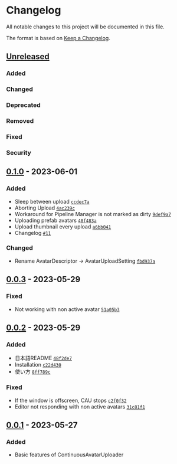 # Changelog

All notable changes to this project will be documented in this file.

The format is based on [Keep a Changelog].

[Keep a Changelog]: https://keepachangelog.com/en/1.0.0/

## [Unreleased]
### Added

### Changed

### Deprecated

### Removed

### Fixed

### Security

## [0.1.0] - 2023-06-01
### Added
- Sleep between upload [`ccdec7a`](https://github.com/anatawa12/ContinuousAvatarUploader/commit/ccdec7a6893877890c572f19cc7a4e575c4464ec)
- Aborting Upload [`4ac239c`](https://github.com/anatawa12/ContinuousAvatarUploader/commit/4ac239c1022c4011b2a15baf5a152d6bcd0ff358)
- Workaround for Pipeline Manager is not marked as dirty [`9def9a7`](https://github.com/anatawa12/ContinuousAvatarUploader/commit/9def9a76312122eda4e1594822dbde521627460a)
- Uploading prefab avatars [`40f483a`](https://github.com/anatawa12/ContinuousAvatarUploader/commit/40f483a21ec5cedb83077035f6995b80974f0f91)
- Upload thumbnail every upload [`a6bb041`](https://github.com/anatawa12/ContinuousAvatarUploader/commit/a6bb041ded4aee915e40b1017d93baee30c2a0eb)
- Changelog [`#11`](https://github.com/anatawa12/ContinuousAvatarUploader/pull/11)

### Changed
- Rename AvatarDescriptor -> AvatarUploadSetting [`fbd937a`](https://github.com/anatawa12/ContinuousAvatarUploader/commit/fbd937a01dbaaec9accd6e6d2ed9b2f72f27dce4)

## [0.0.3] - 2023-05-29
### Fixed
- Not working with non active avatar [`51a05b3`](https://github.com/anatawa12/ContinuousAvatarUploader/commit/51a05b353ac41350091ec5995be2f7e0d00edd77)

## [0.0.2] - 2023-05-29
### Added
- 日本語README [`48f2de7`](https://github.com/anatawa12/ContinuousAvatarUploader/commit/48f2de7288c2f276e528b134efaec8041b990438)
- Installation [`c22d430`](https://github.com/anatawa12/ContinuousAvatarUploader/commit/c22d4302df2b5c290300f1c0f4a800850dbe756e)
- 使い方 [`8ff789c`](https://github.com/anatawa12/ContinuousAvatarUploader/commit/8ff789ca0d7f90749abcd5359788afc6e96a9836)

### Fixed
- If the window is offscreen, CAU stops [`c2f0f32`](https://github.com/anatawa12/ContinuousAvatarUploader/commit/c2f0f3252adfb8677404d9ab67f8dee62ee53988)
- Editor not responding with non active avatars [`31c81f1`](https://github.com/anatawa12/ContinuousAvatarUploader/commit/31c81f1b7e796f43bb122596995f88711814a10c)

## [0.0.1] - 2023-05-27
### Added
- Basic features of ContinuousAvatarUploader

[Unreleased]: https://github.com/anatawa12/ContinuousAvatarUploader/compare/v0.1.0...HEAD
[0.1.0]: https://github.com/anatawa12/ContinuousAvatarUploader/compare/v0.0.3...v0.1.0
[0.0.3]: https://github.com/anatawa12/ContinuousAvatarUploader/compare/v0.0.2...v0.0.3
[0.0.2]: https://github.com/anatawa12/ContinuousAvatarUploader/compare/v0.0.1...v0.0.2
[0.0.1]: https://github.com/anatawa12/ContinuousAvatarUploader/releases/tag/v0.0.1
